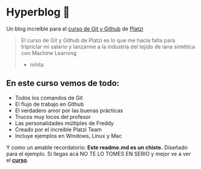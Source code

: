 # Hyperblog 💚

Un blog increíble para el [curso de Git y Github](https://platzi.com/cursos/git-github/ "curso de Git y Github") de [Platzi](https://platzi.com/ "Platzi")

> El curso de Git y Github de Platzi es lo que me hacía falta para tripriclar mi salario y lanzarme a la industria del tejido de lana sintética con Machine Learning
>
> - niñita

## En este curso vemos de todo:

- Todos los comandos de Git
- El flujo de trabajo en Github
- El verdadero amor por las buenas prácticas
- Trucos muy locos del profesor
- Las personalidades múltiples de Freddy
- Creado por el increible Platzi Team
- Incluye ejemplos en Windows, Linux y Mac

Y como un amable recordatorio: **Este readme.md es un chiste.** Diseñado para el ejemplo. Si llegas acá NO TE LO TOMES EN SERIO y mejor ve a ver el [**curso**](https://platzi.com/cursos/git-github/ "curso").
